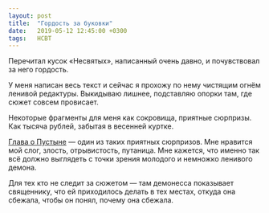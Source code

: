 ```yaml
---
layout: post
title:  "Гордость за буковки"
date:   2019-05-12 12:45:00 +0300
tags:   НСВТ
---
```


Перечитал кусок «Несвятых», написанный очень давно, и почувствовал за него гордость. 

У меня написан весь текст и сейчас я прохожу по нему чистящим огнём ленивой редактуры. Выкидываю лишнее, подставляю опорки там, где сюжет совсем провисает. 

Некоторые фрагменты для меня как сокровища, приятные сюрпризы. Как тысяча рублей, забытая в весенней куртке. 

[Глава о Пустыне](https://vk.com/wall-177241047_39) — один из таких приятных сюрпризов. Мне нравится мой слог, злость, отрывистость, путаница. Мне кажется, что именно так всё должно выглядеть с точки зрения молодого и немножко ленивого демона. 

Для тех кто не следит за сюжетом — там демонесса показывает священнику, что ей приходилось делать в тех местах, откуда она сбежала, чтобы он понял, почему она сбежала.

